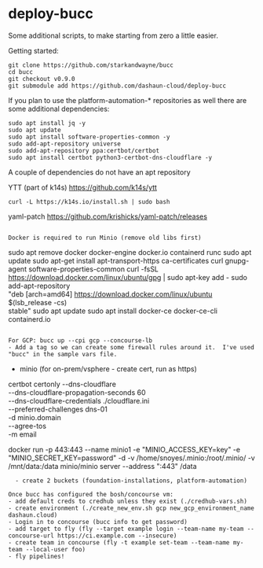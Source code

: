 # deploy-bucc

Some additional scripts, to make starting from zero a little easier.

Getting started:

```
git clone https://github.com/starkandwayne/bucc
cd bucc
git checkout v0.9.0
git submodule add https://github.com/dashaun-cloud/deploy-bucc
```

If you plan to use the platform-automation-* repositories as well there are some additional dependencies:

```
sudo apt install jq -y
sudo apt update
sudo apt install software-properties-common -y
sudo add-apt-repository universe
sudo add-apt-repository ppa:certbot/certbot
sudo apt install certbot python3-certbot-dns-cloudflare -y
```
A couple of dependencies do not have an apt repository

YTT (part of k14s) https://github.com/k14s/ytt
```
curl -L https://k14s.io/install.sh | sudo bash
```

yaml-patch https://github.com/krishicks/yaml-patch/releases
```

Docker is required to run Minio (remove old libs first)
```
sudo apt remove docker docker-engine docker.io containerd runc
sudo apt update
sudo apt-get install apt-transport-https ca-certificates curl gnupg-agent software-properties-common
curl -fsSL https://download.docker.com/linux/ubuntu/gpg | sudo apt-key add -
sudo add-apt-repository \
   "deb [arch=amd64] https://download.docker.com/linux/ubuntu \
   $(lsb_release -cs) \
   stable"
sudo apt update
sudo apt install docker-ce docker-ce-cli containerd.io
```

For GCP: bucc up --cpi gcp --concourse-lb
- Add a tag so we can create some firewall rules around it.  I've used "bucc" in the sample vars file.

```

- minio (for on-prem/vsphere - create cert, run as https)

certbot certonly --dns-cloudflare \
  --dns-cloudflare-propagation-seconds 60  \
  --dns-cloudflare-credentials ./cloudflare.ini \
  --preferred-challenges dns-01 \
  -d minio.domain \
  --agree-tos \
  -m email

docker run -p 443:443 --name minio1 -e "MINIO_ACCESS_KEY=key" -e "MINIO_SECRET_KEY=password" -d -v /home/snoyes/.minio:/root/.minio/ -v /mnt/data:/data minio/minio server --address ":443" /data
```
  - create 2 buckets (foundation-installations, platform-automation)

Once bucc has configured the bosh/concourse vm:
- add default creds to credhub unless they exist (./credhub-vars.sh)
- create environment (./create_new_env.sh gcp new_gcp_environment_name dashaun.cloud)
- Login in to concourse (bucc info to get password) 
- add target to fly (fly --target example login --team-name my-team --concourse-url https://ci.example.com --insecure)
- create team in concourse (fly -t example set-team --team-name my-team --local-user foo)
- fly pipelines!
